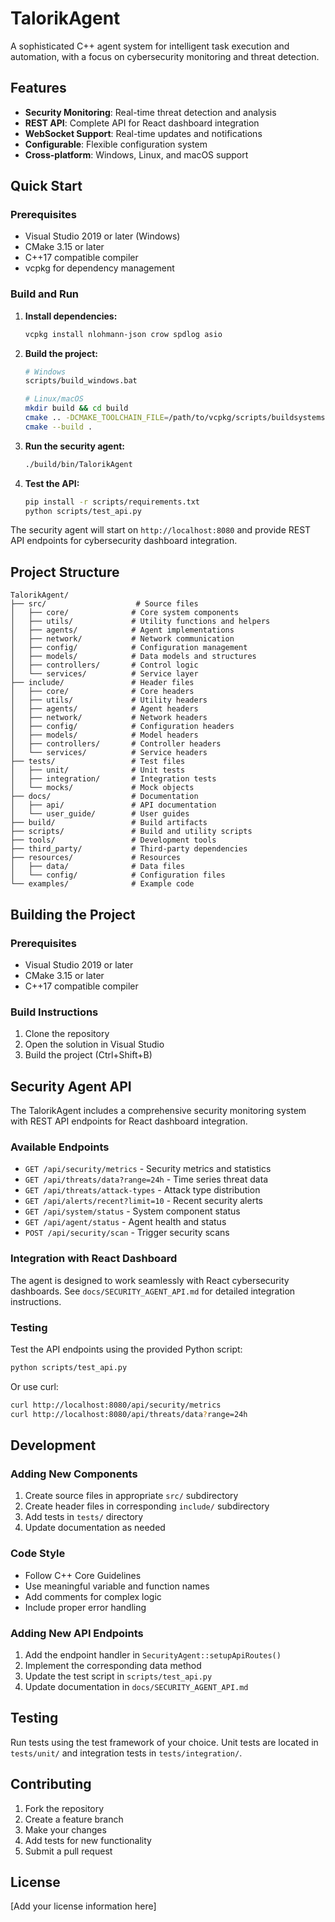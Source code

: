 # TalorikAgent

A sophisticated C++ agent system for intelligent task execution and automation, with a focus on cybersecurity monitoring and threat detection.

## Features

- **Security Monitoring**: Real-time threat detection and analysis
- **REST API**: Complete API for React dashboard integration
- **WebSocket Support**: Real-time updates and notifications
- **Configurable**: Flexible configuration system
- **Cross-platform**: Windows, Linux, and macOS support

## Quick Start

### Prerequisites
- Visual Studio 2019 or later (Windows)
- CMake 3.15 or later
- C++17 compatible compiler
- vcpkg for dependency management

### Build and Run

1. **Install dependencies:**
   ```bash
   vcpkg install nlohmann-json crow spdlog asio
   ```

2. **Build the project:**
   ```bash
   # Windows
   scripts/build_windows.bat
   
   # Linux/macOS
   mkdir build && cd build
   cmake .. -DCMAKE_TOOLCHAIN_FILE=/path/to/vcpkg/scripts/buildsystems/vcpkg.cmake
   cmake --build .
   ```

3. **Run the security agent:**
   ```bash
   ./build/bin/TalorikAgent
   ```

4. **Test the API:**
   ```bash
   pip install -r scripts/requirements.txt
   python scripts/test_api.py
   ```

The security agent will start on `http://localhost:8080` and provide REST API endpoints for cybersecurity dashboard integration.

## Project Structure

```
TalorikAgent/
├── src/                    # Source files
│   ├── core/              # Core system components
│   ├── utils/             # Utility functions and helpers
│   ├── agents/            # Agent implementations
│   ├── network/           # Network communication
│   ├── config/            # Configuration management
│   ├── models/            # Data models and structures
│   ├── controllers/       # Control logic
│   └── services/          # Service layer
├── include/               # Header files
│   ├── core/              # Core headers
│   ├── utils/             # Utility headers
│   ├── agents/            # Agent headers
│   ├── network/           # Network headers
│   ├── config/            # Configuration headers
│   ├── models/            # Model headers
│   ├── controllers/       # Controller headers
│   └── services/          # Service headers
├── tests/                 # Test files
│   ├── unit/              # Unit tests
│   ├── integration/       # Integration tests
│   └── mocks/             # Mock objects
├── docs/                  # Documentation
│   ├── api/               # API documentation
│   └── user_guide/        # User guides
├── build/                 # Build artifacts
├── scripts/               # Build and utility scripts
├── tools/                 # Development tools
├── third_party/           # Third-party dependencies
├── resources/             # Resources
│   ├── data/              # Data files
│   └── config/            # Configuration files
└── examples/              # Example code
```

## Building the Project

### Prerequisites
- Visual Studio 2019 or later
- CMake 3.15 or later
- C++17 compatible compiler

### Build Instructions
1. Clone the repository
2. Open the solution in Visual Studio
3. Build the project (Ctrl+Shift+B)

## Security Agent API

The TalorikAgent includes a comprehensive security monitoring system with REST API endpoints for React dashboard integration.

### Available Endpoints

- `GET /api/security/metrics` - Security metrics and statistics
- `GET /api/threats/data?range=24h` - Time series threat data
- `GET /api/threats/attack-types` - Attack type distribution
- `GET /api/alerts/recent?limit=10` - Recent security alerts
- `GET /api/system/status` - System component status
- `GET /api/agent/status` - Agent health and status
- `POST /api/security/scan` - Trigger security scans

### Integration with React Dashboard

The agent is designed to work seamlessly with React cybersecurity dashboards. See `docs/SECURITY_AGENT_API.md` for detailed integration instructions.

### Testing

Test the API endpoints using the provided Python script:
```bash
python scripts/test_api.py
```

Or use curl:
```bash
curl http://localhost:8080/api/security/metrics
curl http://localhost:8080/api/threats/data?range=24h
```

## Development

### Adding New Components
1. Create source files in appropriate `src/` subdirectory
2. Create header files in corresponding `include/` subdirectory
3. Add tests in `tests/` directory
4. Update documentation as needed

### Code Style
- Follow C++ Core Guidelines
- Use meaningful variable and function names
- Add comments for complex logic
- Include proper error handling

### Adding New API Endpoints

1. Add the endpoint handler in `SecurityAgent::setupApiRoutes()`
2. Implement the corresponding data method
3. Update the test script in `scripts/test_api.py`
4. Update documentation in `docs/SECURITY_AGENT_API.md`

## Testing

Run tests using the test framework of your choice. Unit tests are located in `tests/unit/` and integration tests in `tests/integration/`.

## Contributing

1. Fork the repository
2. Create a feature branch
3. Make your changes
4. Add tests for new functionality
5. Submit a pull request

## License

[Add your license information here] 
